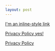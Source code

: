 ```yaml
---
layout: post
---
```


[I'm an inline-style link](https://www.google.com)


[Privacy Policy yes!](https://www.iubenda.com/privacy-policy/49479223/legal?ifr=true&newmarkup=yes)


<a href="https://www.iubenda.com/privacy-policy/49479223/legal?ifr=true&newmarkup=yes" class="iubenda-white no-brand iubenda-embed iub-legal-only iub-body-embed" title="Privacy Policy">Privacy Policy</a> <script type="text/javascript">(function (w,d) {var loader = function () {var s = d.createElement("script"), tag = d.getElementsByTagName("script")[0]; s.src="https://cdn.iubenda.com/iubenda.js"; tag.parentNode.insertBefore(s,tag);}; if(w.addEventListener){w.addEventListener("load", loader, false);}else if(w.attachEvent){w.attachEvent("onload", loader);}else{w.onload = loader;}})(window, document);</script>

